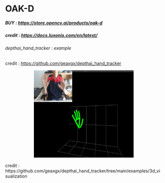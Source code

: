 # OAK-D
##### BUY : https://store.opencv.ai/products/oak-d
##### credit : https://docs.luxonis.com/en/latest/
###### depthai_hand_tracker : example
credit : https://github.com/geaxgx/depthai_hand_tracker
<p align="center">
<img src="img/3d.gif" width="320" height="280">
</p>
credit : https://github.com/geaxgx/depthai_hand_tracker/tree/main/examples/3d_visualization
